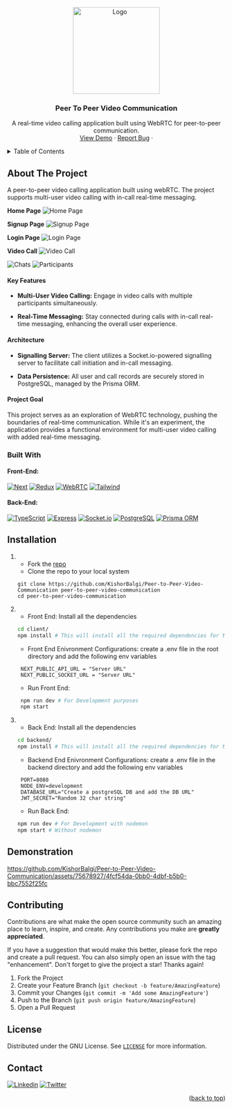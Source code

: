 <!-- PROJECT LOGO -->
<div align="center">
  <a href="https://p-to-p-video-client.onrender.com/">
    <img src="https://github.com/KishorBalgi/Peer-to-Peer-Video-Communication/assets/75678927/4867b00c-4dc6-4a52-ae05-6d994a875528" alt="Logo" width="200" height="200">
  </a>

  <h3 align="center">Peer To Peer Video Communication</h3>

  <p align="center">
    A real-time video calling application built using WebRTC for peer-to-peer communication.
    <br />
    <a href="https://p-to-p-video-client.onrender.com/">View Demo</a>
    ·
    <a href="https://github.com/KishorBalgi/Peer-to-Peer-Video-Communication/issues">Report Bug</a>
    ·
  </p>
</div>

<!-- TABLE OF CONTENTS -->
<a name="readme-top"></a>
<details>
  <summary>Table of Contents</summary>
  <ol>
    <li>
      <a href="#about-the-project">About The Project</a>
      <ul>
        <li><a href="#built-with">Built With</a></li>
      </ul>
    </li>
    <li><a href="#installation">Installation</a></li>
    <li><a href="#demonstration">Demonstration</a></li>
    <li><a href="#contributing">Contributing</a></li>
    <li><a href="#license">License</a></li>
    <li><a href="#contact">Contact</a></li>

  </ol>
</details>

<!-- ABOUT THE PROJECT -->

## About The Project

A peer-to-peer video calling application built using webRTC. The project supports multi-user video calling with in-call real-time messaging.

**Home Page**
<img src="https://github.com/KishorBalgi/Peer-to-Peer-Video-Communication/assets/75678927/c807f5ba-4ee1-4b36-b21e-80ecc2466b31" alt="Home Page">

**Signup Page**
<img src="https://github.com/KishorBalgi/Peer-to-Peer-Video-Communication/assets/75678927/66548df0-6693-4777-8610-0260d78fd5be" alt="Signup Page">

**Login Page**
<img src="https://github.com/KishorBalgi/Peer-to-Peer-Video-Communication/assets/75678927/a3e41581-da73-4ef7-8b48-0cdc7048d485" alt="Login Page">

**Video Call**
<img src="https://github.com/KishorBalgi/Peer-to-Peer-Video-Communication/assets/75678927/da03fd6d-dda1-4208-a23f-2ac553d60dc4" alt="Video Call">

<img src="https://github.com/KishorBalgi/Peer-to-Peer-Video-Communication/assets/75678927/75f1af97-2296-4881-ac5f-ed0cde897b17" alt="Chats">

<img src="https://github.com/KishorBalgi/Peer-to-Peer-Video-Communication/assets/75678927/2cfaeec4-001c-4cf9-9192-a83e547da10f" alt="Participants">

#### Key Features

- **Multi-User Video Calling:** Engage in video calls with multiple participants simultaneously.

- **Real-Time Messaging:** Stay connected during calls with in-call real-time messaging, enhancing the overall user experience.

#### Architecture

- **Signalling Server:** The client utilizes a Socket.io-powered signalling server to facilitate call initiation and in-call messaging.

- **Data Persistence:** All user and call records are securely stored in PostgreSQL, managed by the Prisma ORM.

#### Project Goal

This project serves as an exploration of WebRTC technology, pushing the boundaries of real-time communication. While it's an experiment, the application provides a functional environment for multi-user video calling with added real-time messaging.

### Built With

#### Front-End:

[![Next][Next.js]][Next-url]
[![Redux][Redux]][Redux-url]
[![WebRTC][webrtc]][webrtc-url]
[![Tailwind][tailwind]][tailwind-url]

#### Back-End:

[![TypeScript][TS]][TS-url]
[![Express][Express]][Express-url]
[![Socket.io][Socket]][Socket-url]
[![PostgreSQL][Postgre]][Postgre-url]
[![Prisma ORM][prisma]][prisma-url]

<!-- GETTING STARTED -->

## Installation

1. - Fork the [repo](https://github.com/KishorBalgi/Peer-to-Peer-Video-Communication)
   - Clone the repo to your local system

   ```git
   git clone https://github.com/KishorBalgi/Peer-to-Peer-Video-Communication peer-to-peer-video-communication
   cd peer-to-peer-video-communication
   ```

2. - Front End:
     Install all the dependencies

   ```bash
   cd client/
   npm install # This will install all the required dependencies for the front-end
   ```

   - Front End Enivronment Configurations:
     create a .env file in the root directory and add the following env variables

   ```text
    NEXT_PUBLIC_API_URL = "Server URL"
    NEXT_PUBLIC_SOCKET_URL = "Server URL"
   ```

   - Run Front End:

   ```bash
    npm run dev # For Development purposes
    npm start
   ```

3. - Back End:
     Install all the dependencies

   ```bash
   cd backend/
   npm install # This will install all the required dependencies for the back-end
   ```

   - Backend End Enivronment Configurations:
     create a .env file in the backend directory and add the following env variables

   ```text
    PORT=8080
    NODE_ENV=development
    DATABASE_URL="Create a postgreSQL DB and add the DB URL"
    JWT_SECRET="Random 32 char string"
   ```

   - Run Back End:

   ```bash
   npm run dev # For Development with nodemon
   npm start # Without nodemon
   ```

    <!-- Demonstration -->

## Demonstration

https://github.com/KishorBalgi/Peer-to-Peer-Video-Communication/assets/75678927/4fcf54da-0bb0-4dbf-b5b0-bbc7552f25fc

<!-- CONTRIBUTING -->

## Contributing

Contributions are what make the open source community such an amazing place to learn, inspire, and create. Any contributions you make are **greatly appreciated**.

If you have a suggestion that would make this better, please fork the repo and create a pull request. You can also simply open an issue with the tag "enhancement".
Don't forget to give the project a star! Thanks again!

1. Fork the Project
2. Create your Feature Branch (`git checkout -b feature/AmazingFeature`)
3. Commit your Changes (`git commit -m 'Add some AmazingFeature'`)
4. Push to the Branch (`git push origin feature/AmazingFeature`)
5. Open a Pull Request

<!-- LICENSE -->

## License

Distributed under the GNU License. See [`LICENSE`](https://github.com/KishorBalgi/Peer-to-Peer-Video-Communication/blob/main/LICENSE) for more information.

<!-- CONTACT -->

## Contact

[![Linkedin][lnk]][lnk-url]
[![Twitter][twitter]][twitter-url]

<p align="right">(<a href="#readme-top">back to top</a>)</p>

<!-- MARKDOWN LINKS & IMAGES -->

[Next.js]: https://img.shields.io/badge/next.js-000000?style=for-the-badge&logo=nextdotjs&logoColor=white
[Next-url]: https://nextjs.org/
[Redux]: https://img.shields.io/badge/Redux-593D88?style=for-the-badge&logo=redux&logoColor=white
[Redux-url]: https://redux.js.org/
[TS]: https://img.shields.io/badge/TypeScript-007ACC?style=for-the-badge&logo=typescript&logoColor=white
[TS-url]: https://www.typescriptlang.org/
[webrtc]: https://img.shields.io/badge/webRTC-000000?style=for-the-badge&logo=webrtc&logoColor=white
[webrtc-url]: https://webrtc.org/
[Express]: https://img.shields.io/badge/Express.js-000000?style=for-the-badge&logo=express&logoColor=white
[Express-url]: https://expressjs.com/
[Socket]: https://img.shields.io/badge/socket.io-000000?style=for-the-badge&logo=socketdotio&logoColor=white
[Socket-url]: https://socket.io/
[Postgre]: https://img.shields.io/badge/PostgreSQL-316192?style=for-the-badge&logo=postgresql&logoColor=white
[Postgre-url]: https://www.postgresql.org/
[prisma]: https://img.shields.io/badge/Prisma-3982CE?style=for-the-badge&logo=Prisma&logoColor=white
[prisma-url]: https://www.prisma.io/
[tailwind]: https://img.shields.io/badge/Tailwind_CSS-38B2AC?style=for-the-badge&logo=tailwind-css&logoColor=white
[tailwind-url]: https://tailwindcss.com/
[lnk]: https://img.shields.io/badge/LinkedIn-0077B5?style=for-the-badge&logo=linkedin&logoColor=white
[lnk-url]: https://www.linkedin.com/in/kishorbalgi/
[twitter]: https://img.shields.io/badge/Twitter-1DA1F2?style=for-the-badge&logo=twitter&logoColor=white
[twitter-url]: https://twitter.com/KishorBalgi
